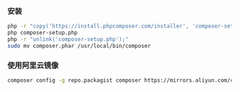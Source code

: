 ### 安装
``` bash
php -r "copy('https://install.phpcomposer.com/installer', 'composer-setup.php');"
php composer-setup.php
php -r "unlink('composer-setup.php');"
sudo mv composer.phar /usr/local/bin/composer
```




### 使用阿里云镜像

``` bash
composer config -g repo.packagist composer https://mirrors.aliyun.com/composer/
```

